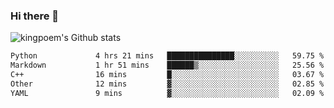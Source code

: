 ### Hi there 👋

![kingpoem's Github stats](https://github-readme-stats.vercel.app/api?username=kingpoem&show_icons=true)

  <!--START_SECTION:waka-->

```txt
Python             4 hrs 21 mins   ███████████████░░░░░░░░░░   59.75 %
Markdown           1 hr 51 mins    ██████▒░░░░░░░░░░░░░░░░░░   25.56 %
C++                16 mins         █░░░░░░░░░░░░░░░░░░░░░░░░   03.67 %
Other              12 mins         ▓░░░░░░░░░░░░░░░░░░░░░░░░   02.85 %
YAML               9 mins          ▓░░░░░░░░░░░░░░░░░░░░░░░░   02.09 %
```

<!--END_SECTION:waka-->
<!--
**kingpoem/kingpoem** is a ✨ _special_ ✨ repository because its `README.md` (this file) appears on your GitHub profile.

Here are some ideas to get you started:

- 🔭 I’m currently working on ...
- 🌱 I’m currently learning ...
- 👯 I’m looking to collaborate on ...
- 🤔 I’m looking for help with ...
- 💬 Ask me about ...
- 📫 How to reach me: ...
- 😄 Pronouns: ...
- ⚡ Fun fact: ...
-->
